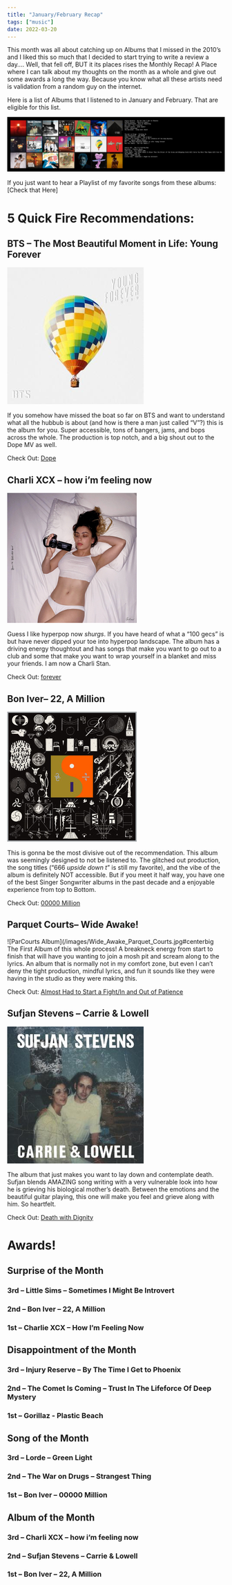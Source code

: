 ```yaml
---
title: "January/February Recap"
tags: ["music"]
date: 2022-03-20
---
```


This month was all about catching up on Albums that I missed in the 2010’s and I liked this so much that I decided to start trying to write a review a day…. Well, that fell off, BUT it its places rises the Monthly Recap! A Place where I can talk about my thoughts on the month as a whole and give out some awards a long the way. Because you know what all these artists need is validation from a random guy on the internet.

Here is a list of Albums that I listened to in January and February. That are eligible for this list.

![list of albums](/images/jan_feb_albums.jpg#centerbig)

If you just want to hear a Playlist of my favorite songs from these albums: [Check that Here]

# 5 Quick Fire Recommendations:

## BTS – The Most Beautiful Moment in Life: Young Forever

![BTS Album](/images/bts-album.jpeg)

If you somehow have missed the boat so far on BTS and want to understand what all the hubbub is about (and how is there a man just called “V”?) this is the album for you. Super accessible, tons of bangers, jams, and bops across the whole. The production is top notch, and a big shout out to the Dope MV as well.

Check Out: [Dope](https://open.spotify.com/track/4o3Ao6wY5fbJR32fQKabfQ?si=c4bc9a28883047c4)

## Charli XCX – how i’m feeling now

![Charli Album](/images/how-im-feeling-now.jpg)

Guess I like hyperpop now *shurgs*. If you have heard of what a “100 gecs” is but have never dipped your toe into hyperpop landscape. The album has a driving energy thoughtout and has songs that make you want to go out to a club and some that make you want to wrap yourself in a blanket and miss your friends. I am now a Charli Stan.

Check Out: [forever](https://open.spotify.com/track/5GsJIVCBFjhCcUwJaTW2sB?si=db0f237e95974cf8)

## Bon Iver– 22, A Million

![Bon Iver Album](/images/22-A-Million-Album.jpg)

This is gonna be the most divisive out of the recommendation. This album was seemingly designed to not be listened to. The glitched out production, the song titles (“666 *upside down t*” is still my favorite), and the vibe of the album is definitely NOT accessible. But if you meet it half way, you have one of the best Singer Songwriter albums in the past decade and a enjoyable experience from top to Bottom.

Check Out: [00000 Million](https://open.spotify.com/track/2lJNtl3CiHlGlW9OJHftZo?si=6aa1675d93c542ed)

## Parquet Courts– Wide Awake!

![ParCourts Album](/images/Wide_Awake_Parquet_Courts.jpg#centerbig
The First Album of this whole process! A breakneck energy from start to finish that will have you wanting to join a mosh pit and scream along to the lyrics. An album that is normally not in my comfort zone, but even I can’t deny the tight production, mindful lyrics, and fun it sounds like they were having in the studio as they were making this.

Check Out: [Almost Had to Start a Fight/In and Out of Patience](https://open.spotify.com/track/7xhZCVsVhDSjhFm41mOX10?si=ab1e1810a2a14243)

## Sufjan Stevens – Carrie & Lowell

![Suf Album](/images/Carrie_&_Lowell.jpg)

The album that just makes you want to lay down and contemplate death. Sufjan blends AMAZING song writing with a very vulnerable look into how he is grieving his biological mother’s death. Between the emotions and the beautiful guitar playing, this one will make you feel and grieve along with him. So heartfelt.

Check Out: [Death with Dignity](https://open.spotify.com/track/73uJybGAhwGRD9MZYrOmTY?si=d3412827a28e4232)

# Awards!

## Surprise of the Month
### 3rd –  Little Sims – Sometimes I Might Be Introvert
### 2nd – Bon Iver – 22, A Million
### 1st – Charlie XCX – How I’m Feeling Now

## Disappointment of the Month
### 3rd –  Injury Reserve – By The Time I Get to Phoenix
### 2nd – The Comet Is Coming – Trust In The Lifeforce Of Deep Mystery 
### 1st – Gorillaz - Plastic Beach

## Song of the Month
### 3rd –  Lorde – Green Light
### 2nd – The War on Drugs – Strangest Thing 
### 1st – Bon Iver – 00000 Million

## Album of the Month
### 3rd –  Charli XCX – how i’m feeling now
### 2nd – Sufjan Stevens – Carrie & Lowell
### 1st – Bon Iver – 22, A Million
